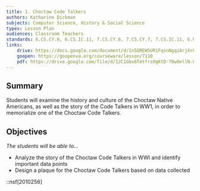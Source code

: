 ```yaml
---
title: 1. Choctaw Code Talkers
authors: Katharine Dickman
subjects: Computer Science, History & Social Science
types: Lesson Plan
audiences: Classroom Teachers
standards: 6.CS.CY.6, 6.CS.IC.11, 7.CS.CY.6, 7.CS.CY.7, 7.CS.IC.11, 6.USII.IG.5
links:
    drive: https://docs.google.com/document/d/1n5QREW5UR1FqsnNgqiArjXr0DA4Tuu5w9rPIzeqCaSo/edit#heading=h.ag98tb6cszm9
    goopen: https://goopenva.org/courseware/lesson/7110
    pdf: https://drive.google.com/file/d/12C1Gbx6TmtfrzOgKtD-f0w0ellN-OCPi/view?usp=drive_link
---
```


## Summary

Students will examine the history and culture of the Choctaw Native Americans, as well as the story of the Code Talkers in WW1, in order to memorialize one of the Choctaw Code Talkers.

## Objectives

*The students will be able to...*

- Analyze the story of the Choctaw Code Talkers in WWI and identify important data points
- Design a plaque for the Choctaw Code Talkers based on data collected

::nsf[2010256]